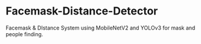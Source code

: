 # Facemask-Distance-Detector
 Facemask & DIstance System using MobileNetV2 and YOLOv3 for mask and people finding.

